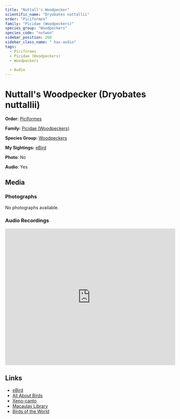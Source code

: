 ```yaml
---
title: "Nuttall's Woodpecker"
scientific_name: "Dryobates nuttallii"
order: "Piciformes"
family: "Picidae (Woodpeckers)"
species_group: "Woodpeckers"
species_code: "nutwoo"
sidebar_position: 260
sidebar_class_name: " has-audio"
tags: 
  - Piciformes
  - Picidae (Woodpeckers)
  - Woodpeckers
  
  - Audio
---
```


# Nuttall's Woodpecker (Dryobates nuttallii)

**Order:** [Piciformes](/tags/piciformes)

**Family:** [Picidae (Woodpeckers)](/tags/picidae-woodpeckers)

**Species Group:** [Woodpeckers](/tags/woodpeckers)

**My Sightings:** [eBird](https://ebird.org/lifelist?r=world&time=life&spp=nutwoo)

**Photo**: No 

**Audio**: Yes

## Media
### Photographs
No photographs available.

### Audio Recordings
<iframe src="https://macaulaylibrary.org/asset/626559387/embed" width="550" height="440" frameborder="0" allowfullscreen></iframe>

## Links
* [eBird](https://ebird.org/species/nutwoo) 
* [All About Birds](https://www.allaboutbirds.org/guide/nutwoo) 
* [Xeno-canto](https://www.xeno-canto.org/species/dryobates-nuttallii) 
* [Macaulay Library](https://search.macaulaylibrary.org/catalog?taxonCode=nutwoo&sort=rating_rank_desc)
* [Birds of the World](https://birdsoftheworld.org/bow/species/nutwoo)
